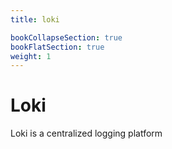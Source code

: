 ```yaml
---
title: loki

bookCollapseSection: true
bookFlatSection: true
weight: 1
---
```


# Loki

Loki is a centralized logging platform
